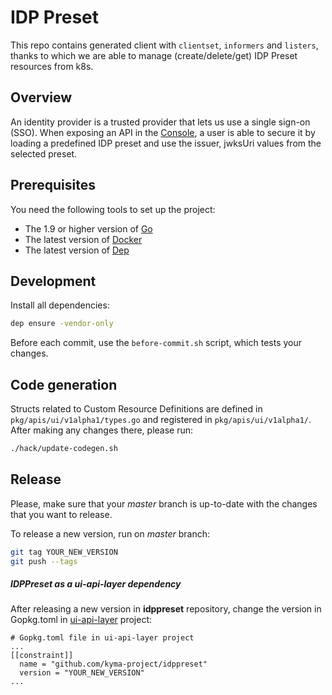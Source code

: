 # IDP Preset

This repo contains generated client with `clientset`, `informers` and `listers`, thanks to which we are able to manage (create/delete/get) IDP Preset resources from k8s.

## Overview

An identity provider is a trusted provider that lets us use a single sign-on (SSO).
When exposing an API in the [Console](https://github.com/kyma-project/console-new/core), a user is able to secure it by loading a predefined IDP preset and use the issuer, jwksUri values from the selected preset.

## Prerequisites

You need the following tools to set up the project:
* The 1.9 or higher version of [Go](https://golang.org/dl/)
* The latest version of [Docker](https://www.docker.com/)
* The latest version of [Dep](https://github.com/golang/dep)

## Development

Install all dependencies:
```bash
dep ensure -vendor-only
```

Before each commit, use the `before-commit.sh` script, which tests your changes.

## Code generation

Structs related to Custom Resource Definitions are defined in `pkg/apis/ui/v1alpha1/types.go` and registered in `pkg/apis/ui/v1alpha1/`. After making any changes there, please run:
```bash
./hack/update-codegen.sh
```

## Release

Please, make sure that your _master_ branch is up-to-date with the changes that you want to release.

To release a new version, run on _master_ branch:
```bash
git tag YOUR_NEW_VERSION
git push --tags
```

##### IDPPreset as a ui-api-layer dependency

After releasing a new version in **idppreset** repository, change the version in Gopkg.toml in [ui-api-layer](https://github.com/kyma-project/kyma/components/ui-api-layer) project:
```
# Gopkg.toml file in ui-api-layer project
...
[[constraint]]
  name = "github.com/kyma-project/idppreset"
  version = "YOUR_NEW_VERSION"
...
```
